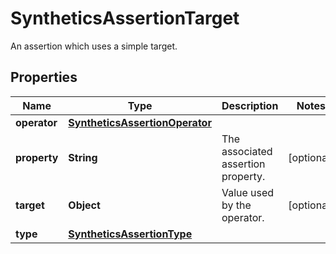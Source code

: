 

# SyntheticsAssertionTarget

An assertion which uses a simple target.
## Properties

Name | Type | Description | Notes
------------ | ------------- | ------------- | -------------
**operator** | [**SyntheticsAssertionOperator**](SyntheticsAssertionOperator.md) |  | 
**property** | **String** | The associated assertion property. |  [optional]
**target** | **Object** | Value used by the operator. |  [optional]
**type** | [**SyntheticsAssertionType**](SyntheticsAssertionType.md) |  | 



